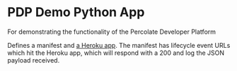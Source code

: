 # PDP Demo Python App
For demonstrating the functionality of the Percolate Developer Platform

Defines a manifest and [a Heroku app](https://pdp-demo-python-app.herokuapp.com/). The manifest has lifecycle event URLs which hit the Heroku app, which will respond with a 200 and log the JSON payload received.

